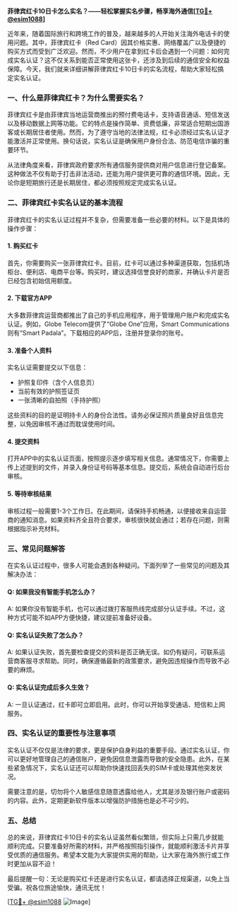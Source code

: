 **菲律宾红卡10日卡怎么实名？——轻松掌握实名步骤，畅享海外通信[[TG💪+ @esim1088](https://t.me/s/esim1088)]**

近年来，随着国际旅行和跨境工作的普及，越来越多的人开始关注海外电话卡的使用问题。其中，菲律宾红卡（Red Card）因其价格实惠、网络覆盖广以及便捷的购买方式而受到广泛欢迎。然而，不少用户在拿到红卡后会遇到一个问题：如何完成实名认证？这不仅关系到能否正常使用这张卡，还涉及到后续的通信安全和权益保障。今天，我们就来详细讲解菲律宾红卡10日卡的实名流程，帮助大家轻松搞定实名认证。

### **一、什么是菲律宾红卡？为什么需要实名？**

菲律宾红卡是由菲律宾当地运营商推出的预付费电话卡，支持语音通话、短信发送以及移动数据上网等功能。它的特点是操作简单、资费低廉，非常适合短期出国游客或长期居住者使用。然而，为了遵守当地的法律法规，红卡必须经过实名认证才能激活并正常使用。换句话说，实名认证是确保用户身份合法、防范电信诈骗的重要环节。

从法律角度来看，菲律宾政府要求所有通信服务提供商对用户信息进行登记备案。这种做法不仅有助于打击非法活动，还能为用户提供更可靠的通信环境。因此，无论你是短期旅行还是长期居住，都必须按照规定完成实名认证。

### **二、菲律宾红卡实名认证的基本流程**

菲律宾红卡的实名认证过程并不复杂，但需要准备一些必要的材料。以下是具体的操作步骤：

#### **1. 购买红卡**
首先，你需要购买一张菲律宾红卡。目前，红卡可以通过多种渠道获取，包括机场柜台、便利店、电商平台等。购买时，建议选择信誉良好的商家，并确认卡片是否已经包含初始信用额度。

#### **2. 下载官方APP**
大多数菲律宾运营商都推出了自己的手机应用程序，用于管理用户账户和完成实名认证。例如，Globe Telecom提供了“Globe One”应用，Smart Communications则有“Smart Padala”。下载相应的APP后，注册并登录你的账号。

#### **3. 准备个人资料**
实名认证需要提交以下信息：
- 护照复印件（含个人信息页）
- 当前有效的护照签证页
- 一张清晰的自拍照（手持护照）

这些资料的目的是证明持卡人的身份合法性。请务必保证照片质量良好且信息完整，以免因审核不通过而耽误使用时间。

#### **4. 提交资料**
打开APP中的实名认证页面，按照提示逐步填写相关信息。通常情况下，你需要上传上述提到的文件，并录入身份证号码等基本信息。提交后，系统会自动进行后台审核。

#### **5. 等待审核结果**
审核过程一般需要1-3个工作日。在此期间，请保持手机畅通，以便接收来自运营商的通知消息。如果资料齐全且符合要求，审核很快就会通过；若存在问题，则需根据指示补充材料。

### **三、常见问题解答**

在实名认证过程中，很多人可能会遇到各种疑问。下面列举了一些常见的问题及其解决办法：

#### **Q: 如果我没有智能手机怎么办？**
A: 如果你没有智能手机，也可以通过拨打客服热线完成部分认证手续。不过，这种方式可能不如APP方便快捷，建议提前准备好设备。

#### **Q: 实名认证失败了怎么办？**
A: 如果认证失败，首先要检查提交的资料是否正确无误。如仍有疑问，可联系运营商客服寻求帮助。同时，确保遵循最新的政策要求，避免因违规操作而导致不必要的麻烦。

#### **Q: 实名认证完成后多久生效？**
A: 一旦认证通过，红卡即可立即启用。此时，你可以开始享受通话、短信和上网服务。

### **四、实名认证的重要性与注意事项**

实名认证不仅仅是法律的要求，更是保护自身利益的重要手段。通过实名认证，你可以更好地管理自己的通信账户，避免因信息泄露而导致的安全隐患。此外，在某些紧急情况下，实名认证还可以帮助你快速找回丢失的SIM卡或处理其他突发状况。

需要注意的是，切勿将个人敏感信息随意透露给他人，尤其是涉及银行账户或密码的内容。此外，定期更新软件版本以增强防护措施也是必不可少的。

### **五、总结**

总的来说，菲律宾红卡10日卡的实名认证虽然看似繁琐，但实际上只需几步就能顺利完成。只要准备好所需的材料，并严格按照指引操作，就能顺利激活卡片并享受优质的通信服务。希望本文能为大家提供实用的帮助，让大家在海外旅行或工作时更加从容不迫！

最后提醒一句：无论是购买红卡还是进行实名认证，都请选择正规渠道，以免上当受骗。祝各位旅途愉快，通讯无忧！

[[TG💪+ @esim1088](https://t.me/s/esim1088) ![Image](https://i.postimg.cc/4NQfJmqS/Snipaste-2025-05-13-00-14-12.png)]